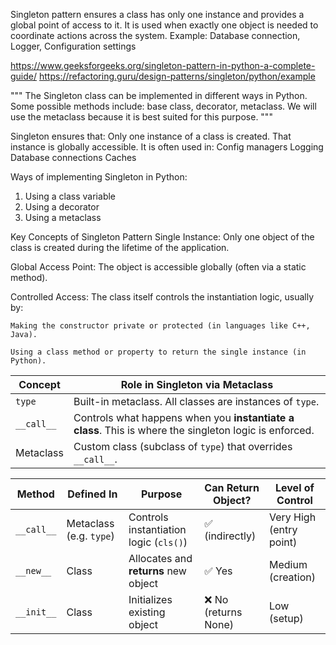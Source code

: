 Singleton pattern ensures a class has only one instance and provides a global point of access to it.
It is used when exactly one object is needed to coordinate actions across the system.
Example: Database connection, Logger, Configuration settings

https://www.geeksforgeeks.org/singleton-pattern-in-python-a-complete-guide/
https://refactoring.guru/design-patterns/singleton/python/example

"""
    The Singleton class can be implemented in different ways in Python. Some
    possible methods include: base class, decorator, metaclass. We will use the
    metaclass because it is best suited for this purpose.
"""

Singleton ensures that:
Only one instance of a class is created.
That instance is globally accessible.
It is often used in:
Config managers
Logging
Database connections
Caches

Ways of implementing Singleton in Python:
1. Using a class variable
2. Using a decorator
3. Using a metaclass


Key Concepts of Singleton Pattern
Single Instance: Only one object of the class is created during the lifetime of the application.

Global Access Point: The object is accessible globally (often via a static method).

Controlled Access: The class itself controls the instantiation logic, usually by:

    Making the constructor private or protected (in languages like C++, Java).

    Using a class method or property to return the single instance (in Python).


| Concept    | Role in Singleton via Metaclass                                                                        |
| ---------- | ------------------------------------------------------------------------------------------------------ |
| `type`     | Built-in metaclass. All classes are instances of `type`.                                               |
| `__call__` | Controls what happens when you **instantiate a class**. This is where the singleton logic is enforced. |
| Metaclass  | Custom class (subclass of `type`) that overrides `__call__`.                                           |


| Method     | Defined In              | Purpose                                | Can Return Object?  | Level of Control        |
| ---------- | ----------------------- | -------------------------------------- | ------------------- | ----------------------- |
| `__call__` | Metaclass (e.g. `type`) | Controls instantiation logic (`cls()`) | ✅ (indirectly)      | Very High (entry point) |
| `__new__`  | Class                   | Allocates and **returns** new object   | ✅ Yes               | Medium (creation)       |
| `__init__` | Class                   | Initializes existing object            | ❌ No (returns None) | Low (setup)             |
